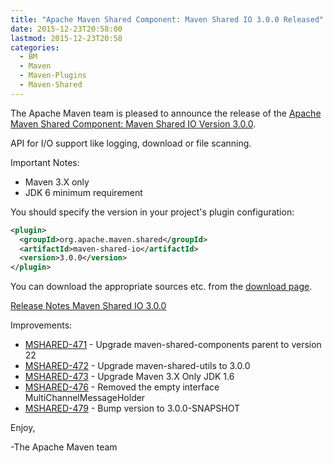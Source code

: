 ```yaml
---
title: "Apache Maven Shared Component: Maven Shared IO 3.0.0 Released"
date: 2015-12-23T20:58:00
lastmod: 2015-12-23T20:58
categories:
  - BM
  - Maven
  - Maven-Plugins
  - Maven-Shared
---
```

The Apache Maven team is pleased to announce the release of the 
[Apache Maven Shared Component: Maven Shared IO Version 3.0.0](http://maven.apache.org/shared/maven-shared-io/).

API for I/O support like logging, download or file scanning.

Important Notes:

 * Maven 3.X only
 * JDK 6 minimum requirement

You should specify the version in your project's plugin configuration:

``` xml 
<plugin>
  <groupId>org.apache.maven.shared</groupId>
  <artifactId>maven-shared-io</artifactId>
  <version>3.0.0</version>
</plugin>
```

You can download the appropriate sources etc. from the [download page](http://maven.apache.org/shared/maven-shared-io/download.cgi).

<!-- more -->
 
[Release Notes Maven Shared IO 3.0.0](https://issues.apache.org/jira/secure/ReleaseNote.jspa?projectId=12317922&version=12334278
)

Improvements:

 * [MSHARED-471](https://issues.apache.org/jira/browse/MSHARED-471) - Upgrade maven-shared-components parent to version 22
 * [MSHARED-472](https://issues.apache.org/jira/browse/MSHARED-472) - Upgrade maven-shared-utils to 3.0.0
 * [MSHARED-473](https://issues.apache.org/jira/browse/MSHARED-473) - Upgrade Maven 3.X Only JDK 1.6
 * [MSHARED-476](https://issues.apache.org/jira/browse/MSHARED-476) - Removed the empty interface MultiChannelMessageHolder
 * [MSHARED-479](https://issues.apache.org/jira/browse/MSHARED-479) - Bump version to 3.0.0-SNAPSHOT
 
Enjoy,
 
-The Apache Maven team
